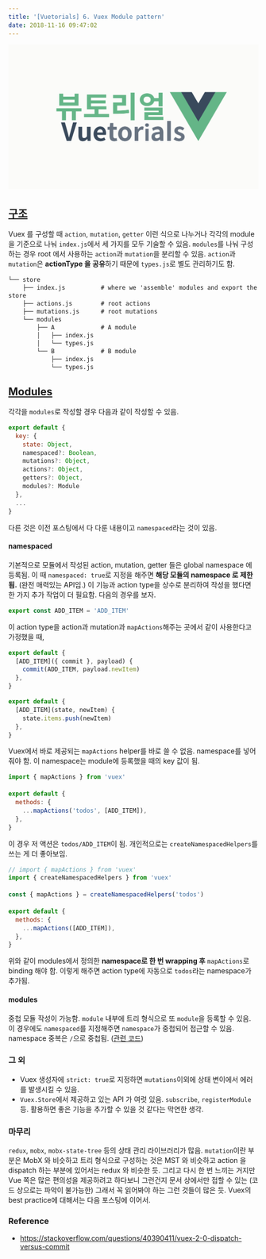 ```yaml
---
title: '[Vuetorials] 6. Vuex Module pattern'
date: 2018-11-16 09:47:02
---
```


![](./vuetorials.png)

## [구조](https://vuex.vuejs.org/guide/structure.html)

Vuex 를 구성할 때 `action`, `mutation`, `getter` 이런 식으로 나누거나 각각의 module 을 기준으로 나눠 `index.js`에서 세 가지를 모두 기술할 수 있음. `modules`를 나눠 구성하는 경우 root 에서 사용하는 `action`과 `mutation`을 분리할 수 있음. `action`과 `mutation`은 **actionType 을 공유**하기 때문에 `types.js`로 별도 관리하기도 함.

```
└── store
    ├── index.js          # where we 'assemble' modules and export the store
    ├── actions.js        # root actions
    ├── mutations.js      # root mutations
    └── modules
        ├── A             # A module
        │   ├── index.js
        │   └── types.js
        └── B             # B module
            ├── index.js
            └── types.js
```

## [Modules](https://vuex.vuejs.org/guide/modules.html)

각각을 `modules`로 작성할 경우 다음과 같이 작성할 수 있음.

```js
export default {
  key: {
    state: Object,
    namespaced?: Boolean,
    mutations?: Object,
    actions?: Object,
    getters?: Object,
    modules?: Module
  },
  ...
}
```

다른 것은 이전 포스팅에서 다 다룬 내용이고 `namespaced`라는 것이 있음.

#### namespaced

기본적으로 모듈에서 작성된 action, mutation, getter 들은 global namespace 에 등록됨. 이 때 `namespaced: true`로 지정을 해주면 **해당 모듈의 namespace 로 제한됨.** (완전 매력있는 API임.) 이 기능과 action type을 상수로 분리하여 작성을 했다면 한 가지 추가 작업이 더 필요함. 다음의 경우를 보자.

```js todos/type.js
export const ADD_ITEM = 'ADD_ITEM'
```

이 action type을 action과 mutation과 `mapActions`해주는 곳에서 같이 사용한다고 가정했을 때,

```js todos/actions.js
export default {
  [ADD_ITEM]({ commit }, payload) {
    commit(ADD_ITEM, payload.newItem)
  },
}
```

```js todos/mutations.js
export default {
  [ADD_ITEM](state, newItem) {
    state.items.push(newItem)
  },
}
```

Vuex에서 바로 제공되는 `mapActions` helper를 바로 쓸 수 없음. namespace를 넣어줘야 함. 이 namespace는 module에 등록했을 때의 key 값이 됨.

```js
import { mapActions } from 'vuex'

export default {
  methods: {
    ...mapActions('todos', [ADD_ITEM]),
  },
}
```

이 경우 저 액션은 `todos/ADD_ITEM`이 됨. 개인적으로는 `createNamespacedHelpers`를 쓰는 게 더 좋아보임.

```js
// import { mapActions } from 'vuex'
import { createNamespacedHelpers } from 'vuex'

const { mapActions } = createNamespacedHelpers('todos')

export default {
  methods: {
    ...mapActions([ADD_ITEM]),
  },
}
```

위와 같이 modules에서 정의한 **namespace로 한 번 wrapping 후** `mapActions`로 binding 해야 함. 이렇게 해주면 action type에 자동으로 `todos`라는 namespace가 추가됨.

#### modules

중첩 모듈 작성이 가능함. `module` 내부에 트리 형식으로 또 `module`을 등록할 수 있음. 이 경우에도 `namespaced`를 지정해주면 `namespace`가 중첩되어 접근할 수 있음. namespace 중복은 `/`으로 중첩됨. ([관련 코드](https://github.com/vuejs/vuex/blob/dev/src/module/module-collection.js#L16))

### 그 외

- Vuex 생성자에 `strict: true`로 지정하면 `mutations`이외에 상태 변이에서 에러를 발생시킬 수 있음.
- `Vuex.Store`에서 제공하고 있는 API 가 여럿 있음. `subscribe`, `registerModule` 등. 활용하면 좋은 기능을 추가할 수 있을 것 같다는 막연한 생각.

### 마무리

`redux`, `mobx`, `mobx-state-tree` 등의 상태 관리 라이브러리가 많음. `mutation`이란 부분은 MobX 와 비슷하고 트리 형식으로 구성하는 것은 MST 와 비슷하고 action 을 dispatch 하는 부분에 있어서는 redux 와 비슷한 듯. 그리고 다시 한 번 느끼는 거지만 Vue 쪽은 많은 편의성을 제공하려고 하다보니 그런건지 문서 상에서만 접할 수 있는 (코드 상으로는 파악이 불가능한) 그래서 꼭 읽어봐야 하는 그런 것들이 많은 듯. Vuex의 best practice에 대해서는 다음 포스팅에 이어서.

### Reference

- https://stackoverflow.com/questions/40390411/vuex-2-0-dispatch-versus-commit
